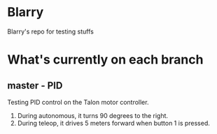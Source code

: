 # Blarry
Blarry's repo for testing stuffs
# What's currently on each branch

## master - PID

Testing PID control on the Talon motor controller. 

1. During autonomous, it turns 90 degrees to the right.
2. During teleop, it drives 5 meters forward when button 1 is pressed.
